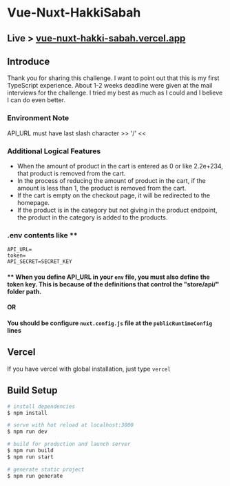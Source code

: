 # Vue-Nuxt-HakkiSabah

## Live > <a href="https://vue-nuxt-hakki-sabah.vercel.app">vue-nuxt-hakki-sabah.vercel.app</a>

## Introduce
Thank you for sharing this challenge. I want to point out that this is my first TypeScript experience. About 1-2 weeks deadline were given at the mail interviews for the challenge. I tried my best as much as I could and I believe I can do even better.

### Environment Note
API_URL must have last slash character >> '/' <<

### Additional Logical Features
-   When the amount of product in the cart is entered as 0 or like 2.2e+234, that product is removed from the cart.
-   In the process of reducing the amount of product in the cart, if the amount is less than 1, the product is removed from the cart.
-   If the cart is empty on the checkout page, it will be redirected to the homepage.
-   If the product is in the category but not giving in the product endpoint, the product in the category is added to the products.

### .env contents like **

```env
API_URL=
token=
API_SECRET=SECRET_KEY
```
#### ** When you define API_URL in your `env` file, you must also define the token key. This is because of the definitions that control the "store/api/" folder path.

#### OR

#### You should be configure `nuxt.config.js` file at the `publicRuntimeConfig` lines

## Vercel

If you have vercel with global installation, just type `vercel`

## Build Setup

```bash
# install dependencies
$ npm install

# serve with hot reload at localhost:3000
$ npm run dev

# build for production and launch server
$ npm run build
$ npm run start

# generate static project
$ npm run generate
```
